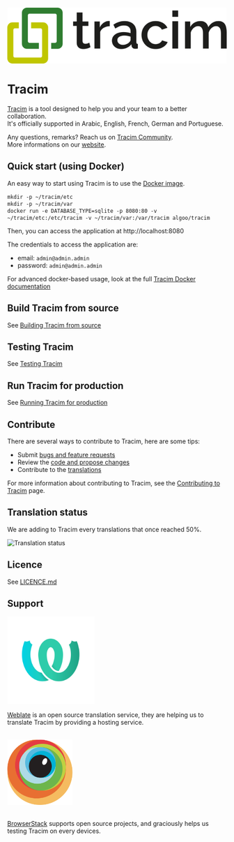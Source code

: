 ![logo_tracim](./doc/logos/logo_tracim.png)

# Tracim
<!-- Add better description here -->

[Tracim](https://www.algoo.fr/fr/tracim) is a tool designed to help you and your team to a better collaboration.<br>
It's officially supported in Arabic, English, French, German and Portuguese.

Any questions, remarks? Reach us on [Tracim Community](https://community.tracim.fr).<br>
More informations on our [website](https://www.algoo.fr/fr/tracim).
## Quick start (using Docker)

An easy way to start using Tracim is to use the [Docker image](https://hub.docker.com/r/algoo/tracim/).

```
mkdir -p ~/tracim/etc
mkdir -p ~/tracim/var
docker run -e DATABASE_TYPE=sqlite -p 8080:80 -v ~/tracim/etc:/etc/tracim -v ~/tracim/var:/var/tracim algoo/tracim
```
Then, you can access the application at http://localhost:8080

The credentials to access the application are:

- email: `admin@admin.admin`
- password: `admin@admin.admin`

<!-- We have to update Docker documentation according to this one -->
For advanced docker-based usage, look at the full [Tracim Docker documentation](./tools_docker/)

## Build Tracim from source
See [Building Tracim from source](./doc/BUILD.md)

## Testing Tracim
See [Testing Tracim](./doc/TESTING.md)

## Run Tracim for production
See [Running Tracim for production](./doc/PRODUCTION.md)

## Contribute

There are several ways to contribute to Tracim, here are some tips:
 - Submit [bugs and feature requests](https://github.com/tracim/tracim/issues)
 - Review the [code and propose changes](https://github.com/tracim/tracim/pulls)
 - Contribute to the [translations](https://hosted.weblate.org/projects/tracim/)

<!-- We should explain in CONTRIBUTING.md how to build from source,   -->
<!-- how to start tests, the code guidelines we respect how to submit -->
<!-- a pull requrest, how to find an issue to work on and how to      -->
<!-- contribute to the translations.                                  -->
For more information about contributing to Tracim, see the [Contributing to Tracim](./CONTRIBUTING.md) page.

## Translation status
We are adding to Tracim every translations that once reached 50%.

![Translation status](https://hosted.weblate.org/widgets/tracim/en/multi-auto.svg)

## Licence
See [LICENCE.md](./LICENCE.md)

## Support

<img src="doc/logos/logo_weblate.png" alt="logo_weblate" width="200"/>

[Weblate](https://weblate.org) is an open source translation service, they are helping us to translate Tracim by providing a hosting service.

<br>

<img src="doc/logos/logo_browserstack.png" alt="logo_browserstack" width="150"/>
<br>
<br>

[BrowserStack](https://www.browserstack.com) supports open source projects, and graciously helps us testing Tracim on every devices.


<!-- END -->
